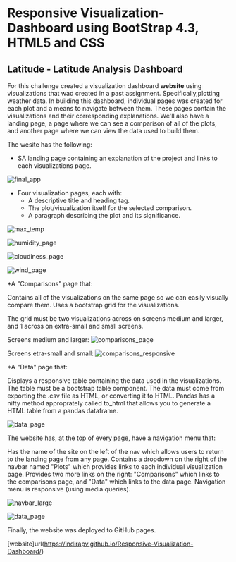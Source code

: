 # Responsive Visualization-Dashboard using BootStrap 4.3, HTML5 and CSS

## Latitude - Latitude Analysis Dashboard 
For this challenge created a visualization dashboard **website** using visualizations that wad created in a past assignment. Specifically,plotting weather data.
In building this dashboard, individual pages was created for each plot and a means to navigate between them. These pages contain the visualizations and their corresponding explanations. We'll also have a landing page, a page where we can see a comparison of all of the plots, and another page where we can view the data used to build them.

The wesite has the following:
*	SA landing page containing an explanation of the project and links to each visualizations page.


![final_app](Images/final_app.PNG)

* Four visualization pages, each with:
	* A descriptive title and heading tag.
	* The plot/visualization itself for the selected comparison.
	* A paragraph describing the plot and its significance.

![max_temp](Images/maxtemp.PNG)

![humidity_page](Images/Humidity.PNG)

![cloudiness_page](Images/cloudiness.PNG)

![wind_page](Images/windspeed.PNG)


*A "Comparisons" page that:

Contains all of the visualizations on the same page so we can easily visually compare them.
Uses a bootstrap grid for the visualizations.

The grid must be two visualizations across on screens medium and larger, and 1 across on extra-small and small screens.

Screens medium and larger:
![comparisons_page](Images/comparsions.PNG)

Screens etra-small and small:
![comparisons_responsive](Images/comparisosns_small_screen.PNG)


*A "Data" page that:

Displays a responsive table containing the data used in the visualizations.
The table must be a bootstrap table component.
The data must come from exporting the .csv file as HTML, or converting it to HTML. Pandas has a nifty method approprately called to_html that allows you to generate a HTML table from a pandas dataframe. 

![data_page](Images/data.PNG)


The website has, at the top of every page, have a navigation menu that:

Has the name of the site on the left of the nav which allows users to return to the landing page from any page.
Contains a dropdown on the right of the navbar named "Plots" which provides links to each individual visualization page.
Provides two more links on the right: "Comparisons" which links to the comparisons page, and "Data" which links to the data page.
Navigation menu is responsive (using media queries). 

![navbar_large](Images/navbar_large_screen.PNG.PNG)

![data_page](Images/navbar_small_screen.PNG)

Finally, the website was deployed to GitHub pages.



[website]url(https://indirapv.github.io/Responsive-Visualization-Dashboard/)
